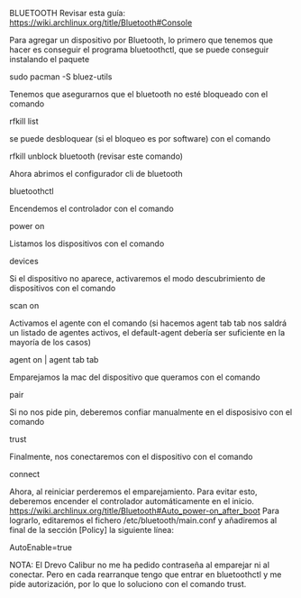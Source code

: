 BLUETOOTH
Revisar esta guía:
https://wiki.archlinux.org/title/Bluetooth#Console

Para agregar un dispositivo por Bluetooth, lo primero que tenemos que hacer es conseguir
el programa bluetoothctl, que se puede conseguir instalando el paquete

sudo pacman -S bluez-utils

Tenemos que asegurarnos que el bluetooth no esté bloqueado con el comando

rfkill list

se puede desbloquear (si el bloqueo es por software) con el comando

rfkill unblock bluetooth  (revisar este comando)

Ahora abrimos el configurador cli de bluetooth

bluetoothctl

Encendemos el controlador con el comando

power on

Listamos los dispositivos con el comando 

devices

Si el dispositivo no aparece, activaremos el modo descubrimiento de dispositivos con el comando

scan on

Activamos el agente con el comando (si hacemos agent tab tab nos saldrá un listado de agentes
activos, el default-agent debería ser suficiente en la mayoría de los casos)

agent on  |  agent tab tab

Emparejamos la mac del dispositivo que queramos con el comando

pair <mac address>

Si no nos pide pin, deberemos confiar manualmente en el disposisivo con el comando

trust <mac address>

Finalmente, nos conectaremos con el dispositivo con el comando

connect <mac address>

Ahora, al reiniciar perderemos el emparejamiento. Para evitar esto, deberemos encender
el controlador automáticamente en el inicio.
https://wiki.archlinux.org/title/Bluetooth#Auto_power-on_after_boot
Para lograrlo, editaremos el fichero /etc/bluetooth/main.conf y añadiremos al final
de la sección [Policy] la siguiente línea:

AutoEnable=true

NOTA: El Drevo Calibur no me ha pedido contraseña al emparejar ni al conectar. Pero en cada rearranque
tengo que entrar en bluetoothctl y me pide autorización, por lo que lo soluciono con el comando trust.


